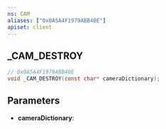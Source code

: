 ```yaml
---
ns: CAM
aliases: ["0x0A5A4F1979ABB40E"]
apiset: client
---
```

## _CAM_DESTROY

```c
// 0x0A5A4F1979ABB40E
void _CAM_DESTROY(const char* cameraDictionary);
```


## Parameters
* **cameraDictionary**: